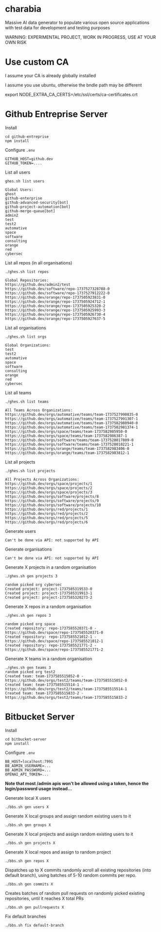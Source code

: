 # charabia

Massive AI data generator to populate various open source applications with test data for development and testing purposes

WARNING: EXPERIMENTAL PROJECT, WORK IN PROGRESS, USE AT YOUR OWN RISK

# Use custom CA

I assume your CA is already globally installed

I assume you use ubuntu, otherwise the bndle path may be different

export NODE_EXTRA_CA_CERTS=/etc/ssl/certs/ca-certificates.crt

# Github Entreprise Server

Install

```
cd github-entreprise
npm install
```

Configure `.env`

```
GITHUB_HOST=github.dev
GITHUB_TOKEN=....

```

List all users

```
ghes.sh list users

Global Users:
ghost
github-enterprise
github-advanced-security[bot]
github-project-automation[bot]
github-merge-queue[bot]
admin2
test
test2
automative
space
software
consulting
orange
red
cybersec
```

List all repos (in all organisations)

```
./ghes.sh list repos

Global Repositories:
https://github.dev/admin2/test
https://github.dev/software/repo-1737527328788-0
https://github.dev/software/repo-1737527912222-0
https://github.dev/orange/repo-1737505923831-0
https://github.dev/orange/repo-1737505924712-1
https://github.dev/orange/repo-1737505925320-2
https://github.dev/orange/repo-1737505925993-3
https://github.dev/orange/repo-1737505926730-4
https://github.dev/orange/repo-1737505927637-5

```

List all organisations

```
./ghes.sh list orgs

Global Organizations:
test
test2
automative
space
software
consulting
orange
red
cybersec
```

List all teams

```
./ghes.sh list teams

All Teams Across Organizations:
https://github.dev/orgs/automative/teams/team-1737527990835-0
https://github.dev/orgs/automative/teams/team-1737527991307-1
https://github.dev/orgs/automative/teams/team-1737582980940-0
https://github.dev/orgs/automative/teams/team-1737582981374-1
https://github.dev/orgs/space/teams/team-1737582985950-0
https://github.dev/orgs/space/teams/team-1737582986387-1
https://github.dev/orgs/software/teams/team-1737528017809-0
https://github.dev/orgs/software/teams/team-1737528018221-1
https://github.dev/orgs/orange/teams/team-1737582983406-0
https://github.dev/orgs/orange/teams/team-1737582983812-1

```

List all projects

```
./ghes.sh list projects

All Projects Across Organizations:
https://github.dev/orgs/space/projects/1
https://github.dev/orgs/space/projects/2
https://github.dev/orgs/space/projects/3
https://github.dev/orgs/software/projects/8
https://github.dev/orgs/software/projects/9
https://github.dev/orgs/software/projects/10
https://github.dev/orgs/red/projects/1
https://github.dev/orgs/red/projects/2
https://github.dev/orgs/red/projects/5
https://github.dev/orgs/red/projects/6
```


Generate users

```
Can't be done via API: not supported by API
```

Generate organisations

```
Can't be done via API: not supported by API
```

Generate X projects in a random organisation

```
./ghes.sh gen projects 3

random picked org cybersec
Created project: project-1737585319533-0
Created project: project-1737585319913-1
Created project: project-1737585320273-2
```

Generate X repos in a random organisation

```
./ghes.sh gen repos 3

random picked org space
Created repository: repo-1737585520371-0 - https://github.dev/space/repo-1737585520371-0
Created repository: repo-1737585521012-1 - https://github.dev/space/repo-1737585521012-1
Created repository: repo-1737585521771-2 - https://github.dev/space/repo-1737585521771-2
```

Generate X teams in a random organisation

```
./ghes.sh gen teams 3
random picked org test2
Created team: team-1737585515052-0 - https://github.dev/orgs/test2/teams/team-1737585515052-0
Created team: team-1737585515514-1 - https://github.dev/orgs/test2/teams/team-1737585515514-1
Created team: team-1737585515833-2 - https://github.dev/orgs/test2/teams/team-1737585515833-2
```



# Bitbucket Server

Install

```
cd bitbucket-server
npm install
```

Configure `.env`

```
BB_HOST=localhost:7991
BB_ADMIN_USERNAME=...
BB_ADMIN_PASSWORD=...
OPENAI_API_TOKEN=...

```

**Note that most /admin apis won't be allowed using a token, hence the login/password usage instead...**


Generate local X users

```
./bbs.sh gen users X
```

Generate X local groups and assign random existing  users to it

```
./bbs.sh gen groups X
```

Generate X local projects and assign random existing users to it

```
./bbs.sh gen projects X
```

Generate X local repos and assign to random project

```
./bbs.sh gen repos X
```

Dispatches up to X commits randomly acroll all existing repositories (into default branch), using batches of 5-10 random commits per repo.

```
./bbs.sh gen commits X
```

Creates batches of random pull requests on randomly picked existing repositories, until it reaches X total PRs

```
./bbs.sh gen pullrequests X
```

Fix default branches

```
./bbs.sh fix default-branch
```
